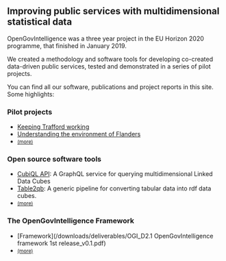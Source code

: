 ## Improving public services with multidimensional statistical data

OpenGovIntelligence was a three year project in the EU Horizon 2020 programme, that finished in January 2019.

We created a methodology and software tools for developing co-created data-driven public services, tested and demonstrated in a series of pilot projects.

You can find all our software, publications and project reports in this site.  Some highlights:


### Pilot projects

- [Keeping Trafford working]("https://medium.com/opengovintelligence/reducing-work-ness-with-linked-data-498774e4e8cd")
- [Understanding the environment of Flanders]("https://medium.com/opengovintelligence/ogi-at-the-department-of-environment-and-spatial-planning-of-the-flemish-government-5b82990d457d")
- <small><a href="/pilots">(more)</a></small>

### Open source software tools

- [CubiQL API](https://github.com/Swirrl/cubiql): A GraphQL service for querying multidimensional Linked Data Cubes
- [Table2qb](https://github.com/Swirrl/table2qb): A generic pipeline for converting tabular data into rdf data cubes.
- <small><a href="/software">(more)</a></small>

### The OpenGovIntelligence Framework
- [Framework](/downloads/deliverables/OGI_D2.1 OpenGovIntelligence framework 1st release_v0.1.pdf)
- <small><a href="/deliverables">(more)</a></small>
